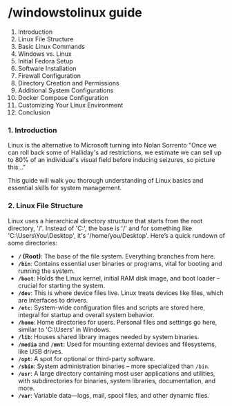 # /windowstolinux guide

1. Introduction
2. Linux File Structure
3. Basic Linux Commands
4. Windows vs. Linux
5. Initial Fedora Setup
6. Software Installation
7. Firewall Configuration
8. Directory Creation and Permissions
9. Additional System Configurations
10. Docker Compose Configuration
11. Customizing Your Linux Environment
12. Conclusion

### 1. Introduction

Linux is the alternative to Microsoft turning into Nolan Sorrento
"Once we can roll back some of Halliday's ad restrictions, we estimate we can sell up to 80% of an individual's visual field before inducing seizures, so picture this..."

This guide will walk you thorough understanding of Linux basics and essential skills for system management.

### 2. Linux File Structure

Linux uses a hierarchical directory structure that starts from the root directory, '/'. Instead of 'C:\', the base is '/' and for something like 'C:\Users\You\Desktop', it's '/home/you/Desktop'. Here’s a quick rundown of some directories:

- **`/` (Root)**: The base of the file system. Everything branches from here.
- **`/bin`**: Contains essential user binaries or programs, vital for booting and running the system.
- **`/boot`**: Holds the Linux kernel, initial RAM disk image, and boot loader – crucial for starting the system.
- **`/dev`**: This is where device files live. Linux treats devices like files, which are interfaces to drivers.
- **`/etc`**: System-wide configuration files and scripts are stored here, integral for startup and overall system behavior.
- **`/home`**: Home directories for users. Personal files and settings go here, similar to 'C:\\Users' in Windows.
- **`/lib`**: Houses shared library images needed by system binaries.
- **`/media`** and **`/mnt`**: Used for mounting external devices and filesystems, like USB drives.
- **`/opt`**: A spot for optional or third-party software.
- **`/sbin`**: System administration binaries – more specialized than `/bin`.
- **`/usr`**: A large directory containing most user applications and utilities, with subdirectories for binaries, system libraries, documentation, and more.
- **`/var`**: Variable data—logs, mail, spool files, and other dynamic files.

